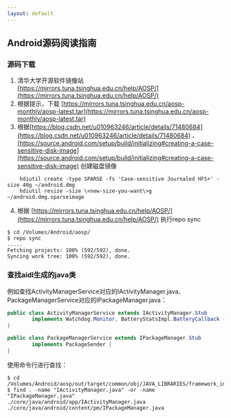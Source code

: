 ```yaml
---
layout: default
---
```


## Android源码阅读指南

### 源码下载
1. 清华大学开源软件镜像站 [https://mirrors.tuna.tsinghua.edu.cn/help/AOSP/](https://mirrors.tuna.tsinghua.edu.cn/help/AOSP/)
2. 根据提示，下载 [https://mirrors.tuna.tsinghua.edu.cn/aosp-monthly/aosp-latest.tar](https://mirrors.tuna.tsinghua.edu.cn/aosp-monthly/aosp-latest.tar)
3. 根据[https://blog.csdn.net/u010963246/article/details/71480684](https://blog.csdn.net/u010963246/article/details/71480684) 、[https://source.android.com/setup/build/initializing#creating-a-case-sensitive-disk-image](https://source.android.com/setup/build/initializing#creating-a-case-sensitive-disk-image) 创建磁盘镜像
```
	hdiutil create -type SPARSE -fs 'Case-sensitive Journaled HFS+' -size 40g ~/android.dmg
	hdiutil resize -size \<new-size-you-want\>g ~/android.dmg.sparseimage
```

4. 根据 [https://mirrors.tuna.tsinghua.edu.cn/help/AOSP/](https://mirrors.tuna.tsinghua.edu.cn/help/AOSP/) 执行repo sync
```
$ cd /Volumes/Android/aosp/
$ repo sync
.....
Fetching projects: 100% (592/592), done.  
Syncing work tree: 100% (592/592), done.  
```

### 查找aidl生成的java类

例如查找ActivityManagerService对应的IActivityManager.java、PackageManagerService对应的IPackageManager.java：

```java
public class ActivityManagerService extends IActivityManager.Stub
        implements Watchdog.Monitor, BatteryStatsImpl.BatteryCallback {
}
```


```java
public class PackageManagerService extends IPackageManager.Stub
        implements PackageSender {
}
```
使用命令行进行查找：
```
$ cd /Volumes/Android/aosp/out/target/common/obj/JAVA_LIBRARIES/framework_intermediates/
$ find . -name "IActivityManager.java" -or -name "IPackageManager.java"
./core/java/android/app/IActivityManager.java
./core/java/android/content/pm/IPackageManager.java
```

